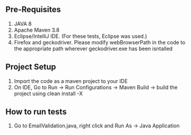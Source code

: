 

Pre-Requisites
------------------

1. JAVA 8
2. Apache Maven 3.8
3. Eclipse/IntelliJ IDE. (For these tests, Eclipse was used.)
4. Firefox and geckodriver. Please modify webBrowserPath in the code to the appropriate path wherever geckodriver.exe has been isntalled 

Project Setup
----------------

1. Import the code as a maven project to your IDE
2. On IDE, Go to Run -> Run Configurations -> Maven Build -> build the project using clean install -X

How to run tests
-------------------

1. Go to EmailValidation.java, right click and Run As -> Java Application
